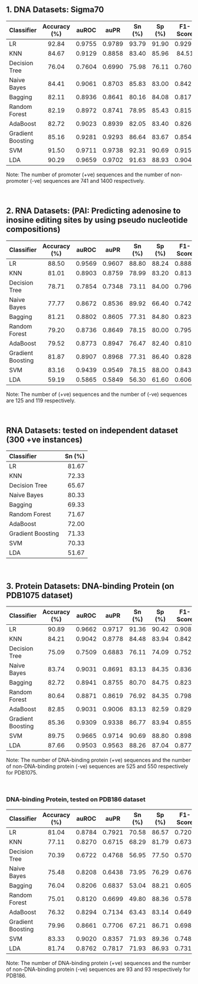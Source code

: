 ## 1. DNA Datasets: Sigma70
| Classifier | Accuracy (%) |  auROC | auPR   | Sn (%) |  Sp (%)  | F1-Score |  MCC   |
| :---       | :---:        | :---:  |  :---: | :---:  | :---:    | :---:    | ---:  |
|LR |92.84|0.9755|0.9789|93.79|91.90|0.9293|0.8583|
|KNN|84.67|0.9129|0.8858|83.40|85.96|84.51|0.6954|
|Decision Tree|76.04|0.7604|0.6990|75.98|76.11|0.7601|0.5220|
|Naive Bayes|84.41|0.9061|0.8703|85.83|83.00|0.8420|0.6896|
|Bagging|82.11|0.8936|0.8641|80.16|84.08|0.8174|0.6439|
|Random Forest|82.19|0.8972|0.8741|78.95|85.43|0.8156|0.6466|
|AdaBoost|82.72|0.9023|0.8939|82.05|83.40|0.8264|0.6553|
|Gradient Boosting|85.16|0.9281|0.9293|86.64|83.67|0.8544|0.7050|
|SVM|91.50|0.9711|0.9738|92.31|90.69|0.9159|0.8306|
|LDA|90.29|0.9659|0.9702|91.63|88.93|0.9042|0.8067|

Note: The number of promoter (+ve) sequences and the number of non-promoter (-ve) sequences are 741 and 1400 respectively.

&nbsp;

## 2. RNA Datasets: (PAI: Predicting adenosine to inosine editing sites by using pseudo nucleotide compositions)

| Classifier | Accuracy (%) |  auROC | auPR   | Sn (%) |  Sp (%)  | F1-Score |  MCC   |
| :---       | :---:        | :---:  |  :---: | :---:  | :---:    | :---:    | ---:  |
|LR|88.50|0.9569|0.9607|88.80|88.24|0.8886|0.7770|
|KNN|81.01|0.8903|0.8759|78.99|83.20|0.8134|0.6293|
|Decision Tree|78.71|0.7854|0.7348|73.11|84.00|0.7967|0.5938|
|Naive Bayes|77.77|0.8672|0.8536|89.92|66.40|0.7426|0.5861|
|Bagging|81.21|0.8802|0.8605|77.31|84.80|0.8233|0.6294|
|Random Forest|79.20|0.8736|0.8649|78.15|80.00|0.7959|0.5876|
|AdaBoost|79.52|0.8773|0.8947|76.47|82.40|0.8108|0.5961|
|Gradient Boosting|81.87|0.8907|0.8968|77.31|86.40|0.8289|0.6493|
|SVM|83.16|0.9439|0.9549|78.15|88.00|0.8433|0.6703|
|LDA|59.19|0.5865|0.5849|56.30|61.60|0.6063|0.1896|

Note: The number of (+ve) sequences and the number of (-ve) sequences are 125 and 119 respectively.


&nbsp;

## RNA Datasets: tested on independent dataset (300 +ve instances)
| Classifier |  Sn (%) |
| :---       | ---:  |
|LR|81.67|
|KNN|72.33|
|Decision Tree|65.67|
|Naive Bayes|80.33|
|Bagging|69.33|
|Random Forest|71.67|
|AdaBoost|72.00|
|Gradient Boosting|71.33|
|SVM|70.33|
|LDA|51.67|

&nbsp;

## 3. Protein Datasets: DNA-binding Protein (on PDB1075 dataset)
| Classifier | Accuracy (%) |  auROC | auPR   | Sn (%) |  Sp (%)  | F1-Score |  MCC   |
| :---       | :---:        | :---:  |  :---: | :---:  | :---:    | :---:    | ---:  |
|LR| 90.89|0.9662|0.9717|91.36|90.42|0.9089|0.8186|
|KNN| 84.21|0.9042|0.8778|84.48|83.94|0.8425|0.6851|
|Decision Tree|75.09|0.7509|0.6883|76.11|74.09|0.7527|0.5039|
|Naive Bayes|83.74|0.9031|0.8691|83.13|84.35|0.8362|0.6756|
|Bagging|82.72|0.8941|0.8755|80.70|84.75|0.8233|0.6569|
|Random Forest|80.64|0.8871|0.8619|76.92|84.35|0.7988|0.6160|
|AdaBoost|82.85|0.9031|0.9006|83.13|82.59|0.8291|0.6578|
|Gradient Boosting|85.36|0.9309|0.9338|86.77|83.94|0.8555|0.7096|
|SVM|89.75|0.9665|0.9714|90.69|88.80|0.8983|0.7967|
|LDA|87.66|0.9503|0.9563|88.26|87.04|0.8774|0.7541|

Note: The number of DNA-binding protein (+ve) sequences and the number of non-DNA-binding protein (-ve) sequences are 525 and 550 respectively for PDB1075.

&nbsp;

### DNA-binding Protein, tested on PDB186 dataset
| Classifier | Accuracy (%) |  auROC | auPR   | Sn (%) |  Sp (%)  | F1-Score |  MCC   |
| :---       | :---:        | :---:  |  :---: | :---:  | :---:    | :---:    | :---:  |
|LR| 81.04 |0.8784|0.7921|70.58|86.57|0.7205|0.5783|
|KNN| 77.11 |0.8270|0.6715|68.29|81.79|0.6734|0.4990|
|Decision Tree |70.39|0.6722|0.4768|56.95|77.50|0.5706|0.3457|
|Naive Bayes |75.48|0.8208|0.6438|73.95|76.29|0.6769|0.4874|
|Bagging|76.04|0.8206|0.6837|53.04|88.21|0.6052|0.4480|
|Random Forest|75.01|0.8120|0.6699|49.80|88.36|0.5788|0.4211|
|AdaBoost|76.32|0.8294|0.7134|63.43|83.14|0.6496|0.4742|
|Gradient Boosting|79.96|0.8661|0.7706|67.21|86.71|0.6987|0.5519|
|SVM|83.33|0.9020|0.8357|71.93|89.36|0.7480|0.6259|
|LDA|81.74|0.8762|0.7817|71.93|86.93|0.7312|0.5937|

Note: The number of DNA-binding protein (+ve) sequences and the number of non-DNA-binding protein (-ve) sequences are 93 and  93 respectively for PDB186.
